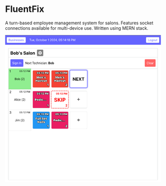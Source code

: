 # FluentFix

A turn-based employee management system for salons. Features socket connections available for multi-device use. Written using MERN stack.

![App Demo Img](example_image.png)
